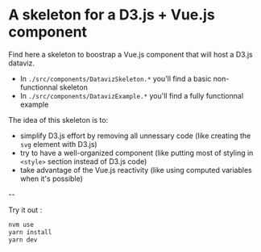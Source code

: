 # A skeleton for a D3.js + Vue.js component

Find here a skeleton to boostrap a Vue.js component that will host a D3.js dataviz.

- In `./src/components/DatavizSkeleton.*` you'll find a basic non-functionnal skeleton
- In `./src/components/DatavizExample.*` you'll find a fully functionnal example

The idea of this skeleton is to:

- simplify D3.js effort by removing all unnessary code (like creating the `svg` element with D3.js)
- try to have a well-organized component (like putting most of styling in `<style>` section instead of D3.js code)
- take advantage of the Vue.js reactivity (like using computed variables when it's possible)

--

Try it out :

```sh
nvm use
yarn install
yarn dev
```